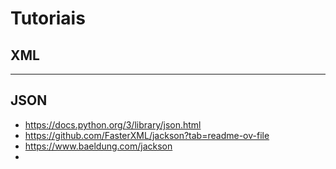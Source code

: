 # Tutoriais

## XML

---

## JSON

- https://docs.python.org/3/library/json.html
- https://github.com/FasterXML/jackson?tab=readme-ov-file
- https://www.baeldung.com/jackson
- 
